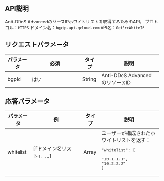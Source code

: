 

## API説明
Anti-DDoS AdvancedのソースIPホワイトリストを取得するためのAPI。
プロトコル：`HTTPS`
ドメイン名：`bgpip.api.qcloud.com`
API名：`GetSrcWhiteIP`

## リクエストパラメータ

| パラメータ | 必須 | タイプ | 説明 |
|---------|---------|---------|---------|
| bgpId | はい | String | Anti-DDoS AdvancedのリソースID |

## 応答パラメータ
<style>
table th:nth-of-type(2) {
width: 150px; 
}
</style>

| パラメータ | 例 | タイプ | 説明 |
|---------|---------|---------|---------|
| whitelist | [「ドメイン名リスト」、…] | Array | ユーザーが構成されたホワイトリストを返す：<pre>"whitelist": [</br> "10.1.1.1",</br>"10.2.2.2"</br>]</pre> |

